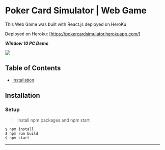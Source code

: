 # Poker Card Simulator | Web Game

This Web Game was built with React.js deployed on HeroKu

Deployed on Heroku: [https://pokercardsimulator.herokuapp.com/]



***Window 10 PC Demo***

<img src="https://github.com/jeffylau50/PokerCardGame/blob/master/demo/pokergameDemo.gif"/>


## Table of Contents

- [Installation](#installation)

## Installation  
  
### Setup

> Install npm packages and npm start

```shell
$ npm install
$ npm run build
$ npm start

```

---






